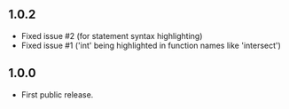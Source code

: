 ## 1.0.2
* Fixed issue #2 (for statement syntax highlighting)
* Fixed issue #1 ('int' being highlighted in function names like 'intersect')

## 1.0.0
* First public release.
